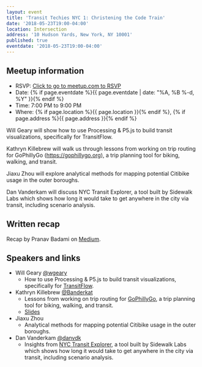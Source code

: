 ```yaml
---
layout: event
title: 'Transit Techies NYC 1: Christening the Code Train'
date: '2018-05-23T19:00-04:00'
location: Intersection
address: '10 Hudson Yards, New York, NY 10001'
published: true
eventdate: '2018-05-23T19:00-04:00'
---
```


## Meetup information

- RSVP: [Click to go to meetup.com to RSVP](https://www.meetup.com/Transit-Techies-NYC/events/249952831/)
- Date: {% if page.eventdate %}{{ page.eventdate | date: "%A, %B %-d, %Y" }}{% endif %}
- Time: 7:00 PM to 9:00 PM
- Where: {% if page.location %}{{ page.location }}{% endif %}, {% if page.address %}{{ page.address }}{% endif %}

Will Geary will show how to use Processing & P5.js to build transit visualizations, specifically for TransitFlow.

Kathryn Killebrew will walk us through lessons from working on trip routing for GoPhillyGo (https://gophillygo.org), a trip planning tool for biking, walking, and transit.

Jiaxu Zhou will explore analytical methods for mapping potential Citibike usage in the outer boroughs.

Dan Vanderkam will discuss NYC Transit Explorer, a tool built by Sidewalk Labs which shows how long it would take to get anywhere in the city via transit, including scenario analysis.

## Written recap

Recap by Pranav Badami on [Medium](https://medium.com/@pranavbadami/transittechiesnyc-a-quick-recap-of-the-inaugural-meetup-b7c3a81428f2).

## Speakers and links

- Will Geary [@wgeary](https://twitter.com/wgeary)
  - How to use Processing & P5.js to build transit visualizations, specifically for [TransitFlow](https://github.com/transitland/transitland-processing-animation).
- Kathryn Killebrew [@Banderkat](https://twitter.com/Banderkat)
  -  Lessons from working on trip routing for [GoPhillyGo](https://gophillygo.org), a trip planning tool for biking, walking, and transit.
  - [Slides](presentations/2018-05-23_Killebrew_GoPhillyGo.pdf)
- Jiaxu Zhou
  - Analytical methods for mapping potential Citibike usage in the outer boroughs.
- Dan Vanderkam [@danvdk](https://twitter.com/danvdk)
  - Insights from [NYC Transit Explorer](https://transit.sidewalklabs.com/), a tool built by Sidewalk Labs which shows how long it would take to get anywhere in the city via transit, including scenario analysis.
